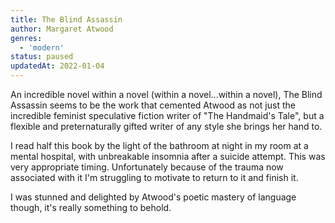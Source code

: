 ```yaml
---
title: The Blind Assassin
author: Margaret Atwood
genres:
  - 'modern'
status: paused
updatedAt: 2022-01-04
---
```


An incredible novel within a novel (within a novel...within a novel), The Blind Assassin seems to be the work that cemented Atwood as not just the incredible feminist speculative fiction writer of "The Handmaid's Tale", but a flexible and preternaturally gifted writer of any style she brings her hand to.

I read half this book by the light of the bathroom at night in my room at a mental hospital, with unbreakable insomnia after a suicide attempt. This was very appropriate timing. Unfortunately because of the trauma now associated with it I'm struggling to motivate to return to it and finish it.

I was stunned and delighted by Atwood's poetic mastery of language though, it's really something to behold.
